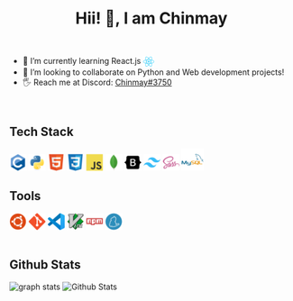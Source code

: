 <div align="center"><h1>Hii! 👋, I am Chinmay</h1></div>

<br>

-   🌱 I’m currently learning React.js <img height="20" src="https://raw.githubusercontent.com/devicons/devicon/master/icons/react/react-original.svg" align="center">
-   💞️ I’m looking to collaborate on Python and Web development projects!
-   🖐 Reach me at Discord: [Chinmay#3750](discord.com/users/808340551241957397)

<br>

<div>

<h2>Tech Stack</h2>

<code><img height="30" src="https://raw.githubusercontent.com/devicons/devicon/master/icons/c/c-original.svg"></code>
<code><img height="30" src="https://raw.githubusercontent.com/devicons/devicon/master/icons/python/python-original.svg"></code>
<code><img height="30" src="https://raw.githubusercontent.com/devicons/devicon/master/icons/html5/html5-original.svg"></code>
<code><img height="30" src="https://raw.githubusercontent.com/devicons/devicon/master/icons/css3/css3-original.svg"></code>
<code><img height="30" src="https://raw.githubusercontent.com/devicons/devicon/master/icons/javascript/javascript-original.svg"></code>
<code><img height="30" src="https://raw.githubusercontent.com/devicons/devicon/master/icons/mongodb/mongodb-original.svg"></code>
<code><img height="30" src="https://raw.githubusercontent.com/devicons/devicon/master/icons/bootstrap/bootstrap-plain.svg"></code>
<code><img height="30" src="https://raw.githubusercontent.com/devicons/devicon/master/icons/tailwindcss/tailwindcss-plain.svg"></code>
<code><img height="30" src="https://raw.githubusercontent.com/devicons/devicon/master/icons/sass/sass-original.svg"></code>
<code><img height="40" src="https://raw.githubusercontent.com/devicons/devicon/master/icons/mysql/mysql-original-wordmark.svg"></code>
<!-- <code><img height="30" src="https://raw.githubusercontent.com/devicons/devicon/master/icons/express/express-original.svg"></code> -->
<!-- <code><img height="30" src="https://raw.githubusercontent.com/devicons/devicon/master/icons/fastapi/fastapi-original.svg"></code> -->

</div>

<div>
<h2>Tools</h2>
<code><img height="30" src="https://raw.githubusercontent.com/devicons/devicon/master/icons/ubuntu/ubuntu-plain.svg"></code>
<code><img height="30" src="https://raw.githubusercontent.com/devicons/devicon/master/icons/git/git-original.svg"></code>
<code><img height="30" src="https://raw.githubusercontent.com/devicons/devicon/master/icons/vscode/vscode-original.svg"></code>
<code><img height="30" src="https://raw.githubusercontent.com/devicons/devicon/master/icons/vim/vim-original.svg"></code>
<code><img height="30" src="https://raw.githubusercontent.com/devicons/devicon/master/icons/npm/npm-original-wordmark.svg"></code>
<code><img height="30" src="https://raw.githubusercontent.com/devicons/devicon/master/icons/yarn/yarn-original.svg"></code>
</div>

<br>
<h2>Github Stats</h2>
<img src="https://github-readme-stats.vercel.app/api?username=singhalchinmay&show_icons=true&hide_border=true&theme=onedark" alt="graph stats">

<img src="https://github-readme-stats.vercel.app/api/top-langs/?username=SinghalChinmay&layout=compact&langs_count=8&theme=onedark" alt="Github Stats" width="500px">

<!---
SinghalChinmay/SinghalChinmay is a ✨ special ✨ repository because its `README.md` (this file) appears on your GitHub profile.
You can click the Preview link to take a look at your changes.
--->
